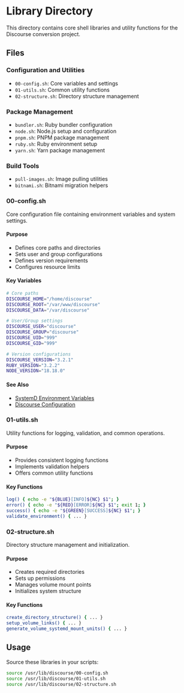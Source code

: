 # Library Directory

This directory contains core shell libraries and utility functions for the Discourse conversion project.

## Files


### Configuration and Utilities
- `00-config.sh`: Core variables and settings
- `01-utils.sh`: Common utility functions
- `02-structure.sh`: Directory structure management

### Package Management
- `bundler.sh`: Ruby bundler configuration
- `node.sh`: Node.js setup and configuration
- `pnpm.sh`: PNPM package management
- `ruby.sh`: Ruby environment setup
- `yarn.sh`: Yarn package management

### Build Tools
- `pull-images.sh`: Image pulling utilities
- `bitnami.sh`: Bitnami migration helpers


### 00-config.sh
Core configuration file containing environment variables and system settings.

#### Purpose
- Defines core paths and directories
- Sets user and group configurations
- Defines version requirements
- Configures resource limits

#### Key Variables
```bash
# Core paths
DISCOURSE_HOME="/home/discourse"
DISCOURSE_ROOT="/var/www/discourse"
DISCOURSE_DATA="/var/discourse"

# User/Group settings
DISCOURSE_USER="discourse"
DISCOURSE_GROUP="discourse"
DISCOURSE_UID="999"
DISCOURSE_GID="999"

# Version configurations
DISCOURSE_VERSION="3.2.1"
RUBY_VERSION="3.2.2"
NODE_VERSION="18.18.0"
```

#### See Also
- [SystemD Environment Variables](https://www.freedesktop.org/software/systemd/man/systemd.exec.html#Environment%20variables%20in%20spawned%20processes)
- [Discourse Configuration](https://meta.discourse.org/t/configure-discourse-for-development/21089)

### 01-utils.sh
Utility functions for logging, validation, and common operations.

#### Purpose
- Provides consistent logging functions
- Implements validation helpers
- Offers common utility functions

#### Key Functions
```bash
log() { echo -e "${BLUE}[INFO]${NC} $1"; }
error() { echo -e "${RED}[ERROR]${NC} $1"; exit 1; }
success() { echo -e "${GREEN}[SUCCESS]${NC} $1"; }
validate_environment() { ... }
```

### 02-structure.sh
Directory structure management and initialization.

#### Purpose
- Creates required directories
- Sets up permissions
- Manages volume mount points
- Initializes system structure

#### Key Functions
```bash
create_directory_structure() { ... }
setup_volume_links() { ... }
generate_volume_systemd_mount_units() { ... }
```



## Usage
Source these libraries in your scripts:
```bash
source /usr/lib/discourse/00-config.sh
source /usr/lib/discourse/01-utils.sh
source /usr/lib/discourse/02-structure.sh
```

